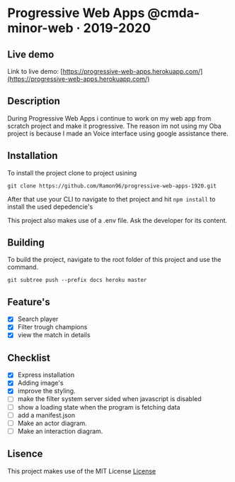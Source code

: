# Progressive Web Apps @cmda-minor-web · 2019-2020

<!-- Add a link to your live demo in Github Pages 🌐-->
## Live demo
Link to live demo: [https://progressive-web-apps.herokuapp.com/](https://progressive-web-apps.herokuapp.com/)

<!-- ☝️ replace this description with a description of your own work -->
## Description
During Progressive Web Apps i continue to work on my web app from scratch project and make it progressive. The reason im not using my Oba project is because I made an Voice interface using google assistance there. 

<!-- Add a nice image here at the end of the week, showing off your shiny frontend 📸 -->

<!-- Maybe a table of contents here? 📚 -->

<!-- How about a section that describes how to install this project? 🤓 -->
## Installation
To install the project clone to project usining 

`git clone https://github.com/Ramon96/progressive-web-apps-1920.git`

After that use your CLI to navigate to thet project and hit `npm install` to install the used depedencie's

This project also makes use of a .env file. Ask the developer for its content.

## Building

To build the project, navigate to the root folder of this project and use the command.

`git subtree push --prefix docs heroku master` 

<!-- ...but how does one use this project? What are its features 🤔 -->
## Feature's
- [x] Search player
- [x] Filter trough champions
- [x] view the match in details

<!-- What external data source is featured in your project and what are its properties 🌠 -->

<!-- Maybe a checklist of done stuff and stuff still on your wishlist? ✅ -->
## Checklist
- [x] Express installation
- [x] Adding image's
- [x] improve the styling.
- [ ] make the filter system server sided when javascript is disabled
- [ ] show a loading state when the program is fetching data
- [ ] add a manifest.json
- [ ] Make an actor diagram.
- [ ] Make an interaction diagram.

<!-- How about a license here? 📜 (or is it a licence?) 🤷 -->
## Lisence 
This project makes use of the MIT License
[License](https://github.com/Ramon96/progressive-web-apps-1920/blob/master/LICENSE)
